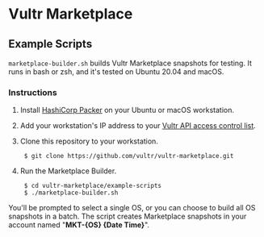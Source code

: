 # Vultr Marketplace

## Example Scripts

`marketplace-builder.sh` builds Vultr Marketplace snapshots for testing. It runs in bash or zsh, and it's tested on Ubuntu 20.04 and macOS.

### Instructions

1. Install [HashiCorp Packer](https://learn.hashicorp.com/tutorials/packer/get-started-install-cli) on your Ubuntu or macOS workstation.
1. Add your workstation's IP address to your [Vultr API access control list](https://my.vultr.com/settings/#settingsapi).
1. Clone this repository to your workstation.

        $ git clone https://github.com/vultr/vultr-marketplace.git

1. Run the Marketplace Builder.

        $ cd vultr-marketplace/example-scripts
        $ ./marketplace-builder.sh

You'll be prompted to select a single OS, or you can choose to build all OS snapshots in a batch. The script creates Marketplace snapshots in your account named "**MKT-{OS} {Date Time}**".
